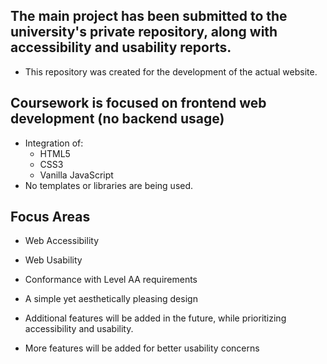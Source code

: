 ## The main project has been submitted to the university's private repository, along with accessibility and usability reports.

- This repository was created for the development of the actual website.

## Coursework is focused on frontend web development (no backend usage)    

- Integration of:
  - HTML5    
  - CSS3
  - Vanilla JavaScript
- No templates or libraries are being used.   

## Focus Areas

- Web Accessibility   
- Web Usability
- Conformance with Level AA requirements
- A simple yet aesthetically pleasing design
- Additional features will be added in the future, while prioritizing accessibility and usability.


- More features will be added for better usability concerns
